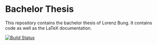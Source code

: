 # Bachelor Thesis

This repository contains the bachelor thesis of Lorenz Bung.
It contains code as well as the LaTeX documentation.

[![Build Status](https://travis-ci.com/LorenzBung/bachelor-thesis.svg?token=SNQzzuFKX9endCjxwzTM&branch=master)](https://travis-ci.com/LorenzBung/bachelor-thesis)
